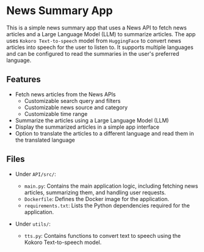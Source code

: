 # News Summary App

This is a simple news summary app that uses a News API to fetch news articles and a Large Language Model (LLM) to summarize articles.
The app uses `Kokoro Text-to-speech` model from `HuggingFace` to convert news articles into speech for the user to listen to. It supports multiple languages and can be configured to read the summaries in the user's preferred language.

## Features

- Fetch news articles from the News APIs
  - Customizable search query and filters
  - Customizable news source and category
  - Customizable time range
- Summarize the articles using a Large Language Model (LLM)
- Display the summarized articles in a simple app interface
- Option to translate the articles to a different language and read them in the translated language

## Files

- Under `API/src/`:

  - `main.py`: Contains the main application logic, including fetching news articles, summarizing them, and handling user requests.
  - `Dockerfile`: Defines the Docker image for the application.
  - `requirements.txt`: Lists the Python dependencies required for the application.

- Under `utils/`:
  - `tts.py`: Contains functions to convert text to speech using the Kokoro Text-to-speech model.
